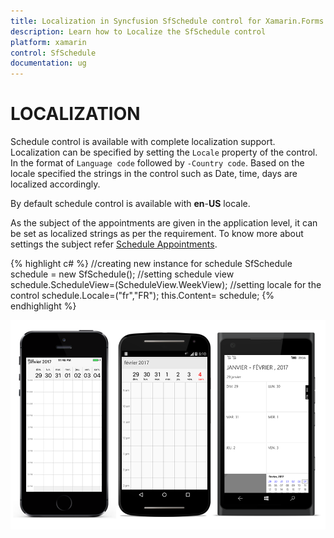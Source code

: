 ```yaml
---
title: Localization in Syncfusion SfSchedule control for Xamarin.Forms
description: Learn how to Localize the SfSchedule control
platform: xamarin
control: SfSchedule
documentation: ug
---
```



# LOCALIZATION 

Schedule control is available with complete localization support. Localization can be specified by setting the `Locale` property of the control. In the format of `Language code` followed by `-Country code`.  Based on the locale specified the strings in the control such as Date, time, days are localized accordingly.

By default schedule control is available with **en**-**US** locale. 

As the subject of the appointments are given in the application level, it can be set as localized strings as per the requirement. To know more about settings the subject refer [Schedule Appointments](/xamarin/sfschedule/populating-appointment "Schedule Appointments").

{% highlight c# %}
		//creating new instance for schedule
		SfSchedule schedule = new SfSchedule();
		//setting schedule view 
		schedule.ScheduleView=(ScheduleView.WeekView);
		//setting locale for the control 
		schedule.Locale=("fr","FR");
		this.Content= schedule;
{% endhighlight %}

![](Localization_images/Locale.png)